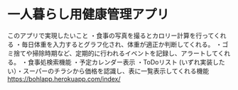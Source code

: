 # 一人暮らし用健康管理アプリ
このアプリで実現したいこと
・食事の写真を撮るとカロリー計算を行ってくれる
・毎日体重を入力するとグラフ化され、体重が適正か判断してくれる。
・ゴミ捨てや掃除時期など、定期的に行われるイベントを記録し、アラートしてくれる。
・食事処検索機能
・予定カレンダー表示
・ToDoリスト
(いずれ実装したい）・スーパーのチラシから価格を認識し、表に一覧表示してくれる機能
https://bohlapp.herokuapp.com/index/
